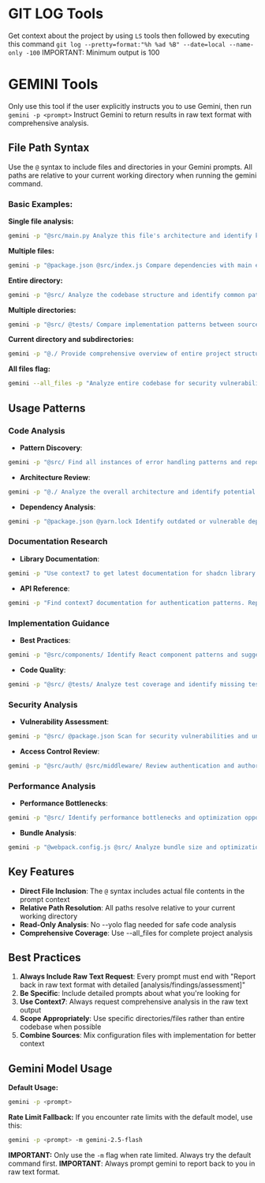 # GIT LOG Tools

Get context about the project by using `LS` tools then followed by executing this command `git log --pretty=format:"%h %ad %B" --date=local --name-only -100`
IMPORTANT: Minimum output is 100

# GEMINI Tools

Only use this tool if the user explicitly instructs you to use Gemini, then run `gemini -p <prompt>`
Instruct Gemini to return results in raw text format with comprehensive analysis.

## File Path Syntax

Use the `@` syntax to include files and directories in your Gemini prompts. All paths are relative to your current working directory when running the gemini command.

### Basic Examples:

**Single file analysis:**

```bash
gemini -p "@src/main.py Analyze this file's architecture and identify key patterns. Report back in raw text format with detailed findings."
```

**Multiple files:**

```bash
gemini -p "@package.json @src/index.js Compare dependencies with main entry point implementation. Report back in raw text format with detailed analysis."
```

**Entire directory:**

```bash
gemini -p "@src/ Analyze the codebase structure and identify common patterns. Report back in raw text format with comprehensive findings."
```

**Multiple directories:**

```bash
gemini -p "@src/ @tests/ Compare implementation patterns between source and test files. Report back in raw text format with detailed comparison."
```

**Current directory and subdirectories:**

```bash
gemini -p "@./ Provide comprehensive overview of entire project structure. Report back in raw text format with detailed breakdown."
```

**All files flag:**

```bash
gemini --all_files -p "Analyze entire codebase for security vulnerabilities. Report back in raw text format with detailed security assessment."
```

## Usage Patterns

### Code Analysis

- **Pattern Discovery**:

```bash
gemini -p "@src/ Find all instances of error handling patterns and report variations. Report back in raw text format with detailed examples and recommendations."
```

- **Architecture Review**:

```bash
gemini -p "@./ Analyze the overall architecture and identify potential improvements. Report back in raw text format with detailed architectural assessment."
```

- **Dependency Analysis**:

```bash
gemini -p "@package.json @yarn.lock Identify outdated or vulnerable dependencies. Report back in raw text format with detailed dependency report."
```

### Documentation Research

- **Library Documentation**:

```bash
gemini -p "Use context7 to get latest documentation for shadcn library. Report back in raw text format with detailed examples and usage patterns."
```

- **API Reference**:

```bash
gemini -p "Find context7 documentation for authentication patterns. Report back in raw text format with detailed API reference and implementation examples."
```

### Implementation Guidance

- **Best Practices**:

```bash
gemini -p "@src/components/ Identify React component patterns and suggest improvements. Report back in raw text format with detailed pattern analysis and recommendations."
```

- **Code Quality**:

```bash
gemini -p "@src/ @tests/ Analyze test coverage and identify missing test cases. Report back in raw text format with detailed testing assessment."
```

### Security Analysis

- **Vulnerability Assessment**:

```bash
gemini -p "@src/ @package.json Scan for security vulnerabilities and unsafe practices. Report back in raw text format with detailed security findings."
```

- **Access Control Review**:

```bash
gemini -p "@src/auth/ @src/middleware/ Review authentication and authorization implementation. Report back in raw text format with detailed security analysis."
```

### Performance Analysis

- **Performance Bottlenecks**:

```bash
gemini -p "@src/ Identify performance bottlenecks and optimization opportunities. Report back in raw text format with detailed performance analysis."
```

- **Bundle Analysis**:

```bash
gemini -p "@webpack.config.js @src/ Analyze bundle size and optimization potential. Report back in raw text format with detailed bundle assessment."
```

## Key Features

- **Direct File Inclusion**: The `@` syntax includes actual file contents in the prompt context
- **Relative Path Resolution**: All paths resolve relative to your current working directory
- **Read-Only Analysis**: No --yolo flag needed for safe code analysis
- **Comprehensive Coverage**: Use --all_files for complete project analysis

## Best Practices

1. **Always Include Raw Text Request**: Every prompt must end with "Report back in raw text format with detailed [analysis/findings/assessment]"
2. **Be Specific**: Include detailed prompts about what you're looking for
3. **Use Context7**: Always request comprehensive analysis in the raw text output
4. **Scope Appropriately**: Use specific directories/files rather than entire codebase when possible
5. **Combine Sources**: Mix configuration files with implementation for better context

## Gemini Model Usage

**Default Usage:**

```bash
gemini -p <prompt>
```

**Rate Limit Fallback:**
If you encounter rate limits with the default model, use this:

```bash
gemini -p <prompt> -m gemini-2.5-flash
```

**IMPORTANT:** Only use the `-m` flag when rate limited. Always try the default command first.
**IMPORTANT**: Always prompt gemini to report back to you in raw text format.
